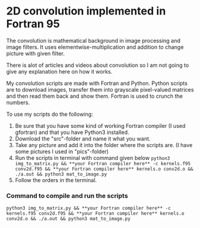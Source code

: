 # 2D convolution implemented in Fortran 95

The convolution is mathematical background in image processing and image filters. 
It uses elementwise-multiplication and addition to change picture with given filter.

There is alot of articles and videos about convolution so I am not going to give any explanation here on how it works.

My convolution scripts are made with Fortran and Python.
Python scripts are to download images, transfer them into grayscale pixel-valued matrices and then read them back and show them.
Fortran is used to crunch the numbers.

To use my scripts do the following:
1. Be sure that you have some kind of working Fortran compiler (I used gfortran) and that you have Python3 installed.
2. Download the "src"-folder and name it what you want.
3. Take any picture and add it into the folder where the scripts are. (I have some pictures I used in "pics"-folder)
4. Run the scripts in terminal with command given below
`python3 img_to_matrix.py && **your Fortran compiler here** -c kernels.f95 conv2d.f95 && **your Fortran compiler here** kernels.o conv2d.o && ./a.out && python3 mat_to_image.py`
6. Follow the orders in the terminal.

### Command to compile and run the scripts
`python3 img_to_matrix.py && **your Fortran compiler here** -c kernels.f95 conv2d.f95 && **your Fortran compiler here** kernels.o conv2d.o && ./a.out && python3 mat_to_image.py`

